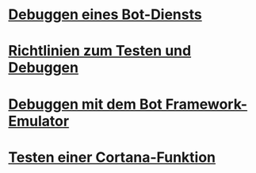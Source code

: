# [Debuggen eines Bot-Diensts](../bot-service-debug-bot.md)
# [Richtlinien zum Testen und Debuggen](../v4sdk/bot-builder-testing-debugging.md)
# [Debuggen mit dem Bot Framework-Emulator](../bot-service-debug-emulator.md)
# [Testen einer Cortana-Funktion](../bot-service-debug-cortana-skill.md)